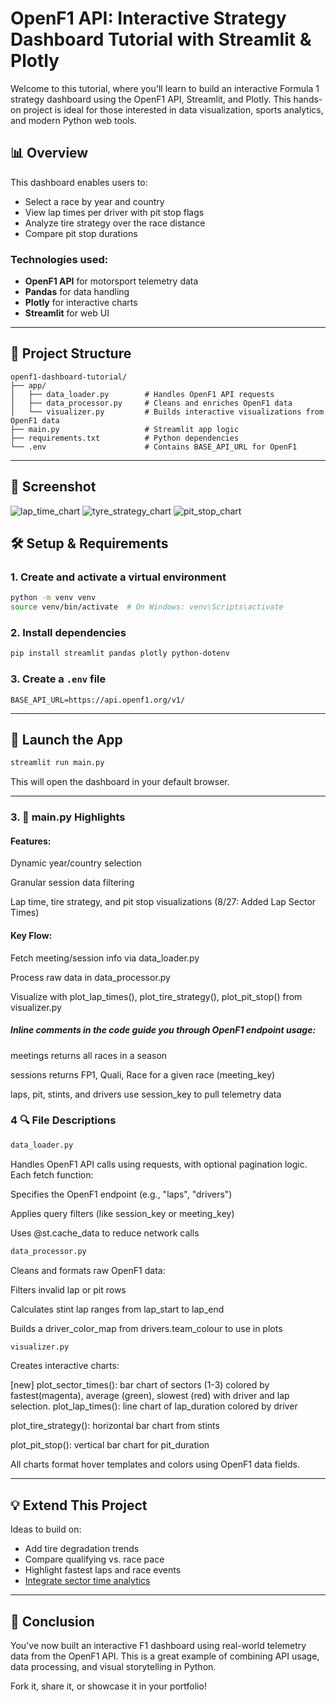 # OpenF1 API: Interactive Strategy Dashboard Tutorial with Streamlit & Plotly

Welcome to this tutorial, where you'll learn to build an interactive Formula 1 strategy dashboard using the OpenF1 API, Streamlit, and Plotly. This hands-on project is ideal for those interested in data visualization, sports analytics, and modern Python web tools.

## 📊 Overview

This dashboard enables users to:
- Select a race by year and country
- View lap times per driver with pit stop flags
- Analyze tire strategy over the race distance
- Compare pit stop durations

### Technologies used:
- **OpenF1 API** for motorsport telemetry data  
- **Pandas** for data handling  
- **Plotly** for interactive charts  
- **Streamlit** for web UI  

---

## 📁 Project Structure

```
openf1-dashboard-tutorial/
├── app/
│   ├── data_loader.py        # Handles OpenF1 API requests
│   ├── data_processor.py     # Cleans and enriches OpenF1 data
│   └── visualizer.py         # Builds interactive visualizations from OpenF1 data
├── main.py                   # Streamlit app logic
├── requirements.txt          # Python dependencies
└── .env                      # Contains BASE_API_URL for OpenF1
```

---

## 📸 Screenshot

![lap_time_chart](./assets/Screenshot1.png)
![tyre_strategy_chart](./assets/Screenshot2.png)
![pit_stop_chart](./assets/Screenshot3.png)

## 🛠️ Setup & Requirements

### 1. Create and activate a virtual environment
```bash
python -m venv venv
source venv/bin/activate  # On Windows: venv\Scripts\activate
```

### 2. Install dependencies
```bash
pip install streamlit pandas plotly python-dotenv
```

### 3. Create a `.env` file
```
BASE_API_URL=https://api.openf1.org/v1/
```

---

## 🚀 Launch the App

```bash
streamlit run main.py
```

This will open the dashboard in your default browser.

---

### 3. 📂 main.py Highlights

#### Features:

Dynamic year/country selection

Granular session data filtering

Lap time, tire strategy, and pit stop visualizations
(8/27: Added Lap Sector Times)

#### Key Flow:

Fetch meeting/session info via data_loader.py

Process raw data in data_processor.py

Visualize with plot_lap_times(), plot_tire_strategy(), plot_pit_stop() from visualizer.py

##### Inline comments in the code guide you through OpenF1 endpoint usage:

meetings returns all races in a season

sessions returns FP1, Quali, Race for a given race (meeting_key)

laps, pit, stints, and drivers use session_key to pull telemetry data


### 4 🔍 File Descriptions
```bash
data_loader.py
```
Handles OpenF1 API calls using requests, with optional pagination logic. Each fetch function:

Specifies the OpenF1 endpoint (e.g., "laps", "drivers")

Applies query filters (like session_key or meeting_key)

Uses @st.cache_data to reduce network calls
```bash
data_processor.py
```
Cleans and formats raw OpenF1 data:

Filters invalid lap or pit rows

Calculates stint lap ranges from lap_start to lap_end

Builds a driver_color_map from drivers.team_colour to use in plots
```bash
visualizer.py
```
Creates interactive charts:

[new] plot_sector_times(): bar chart of sectors (1-3) colored by fastest(magenta), average (green), slowest (red) with driver and lap selection.
plot_lap_times(): line chart of lap_duration colored by driver

plot_tire_strategy(): horizontal bar chart from stints

plot_pit_stop(): vertical bar chart for pit_duration


All charts format hover templates and colors using OpenF1 data fields.

---

## 💡 Extend This Project

Ideas to build on:
- Add tire degradation trends
- Compare qualifying vs. race pace
- Highlight fastest laps and race events
- <u> Integrate sector time analytics </u>

---

## 🎉 Conclusion

You've now built an interactive F1 dashboard using real-world telemetry data from the OpenF1 API. This is a great example of combining API usage, data processing, and visual storytelling in Python.

Fork it, share it, or showcase it in your portfolio!
